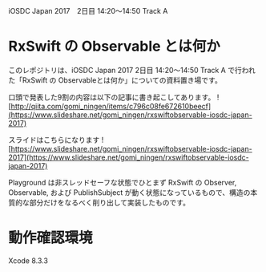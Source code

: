iOSDC Japan 2017　2日目 14:20〜14:50 Track A

# RxSwift の Observable とは何か

このレポジトリは、iOSDC Japan 2017 2日目 14:20〜14:50 Track A で行われた「RxSwift の Observableとは何か」についての資料置き場です。

口頭で発表した9割の内容は以下の記事に書き起こしてあります。
![http://qiita.com/gomi_ningen/items/c796c08fe672610beecf](https://www.slideshare.net/gomi_ningen/rxswiftobservable-iosdc-japan-2017)

スライドはこちらになります
![https://www.slideshare.net/gomi_ningen/rxswiftobservable-iosdc-japan-2017](https://www.slideshare.net/gomi_ningen/rxswiftobservable-iosdc-japan-2017)

Playground は非スレッドセーフな状態でひとまず RxSwift の Observer, Observable, および PublishSubject が動く状態になっているもので、構造の本質的な部分だけをなるべく削り出して実装したものです。

# 動作確認環境

Xcode 8.3.3


